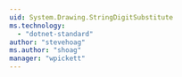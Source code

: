 ```yaml
---
uid: System.Drawing.StringDigitSubstitute
ms.technology: 
  - "dotnet-standard"
author: "stevehoag"
ms.author: "shoag"
manager: "wpickett"
---
```

